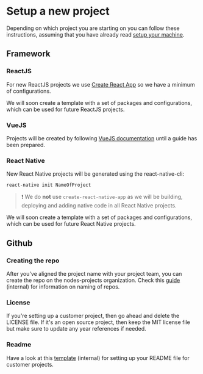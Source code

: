 # Setup a new project

Depending on which project you are starting on you can follow these instructions, assuming that you have already read [setup your machine](setup-your-machine.md).

## Framework

### ReactJS

For new ReactJS projects we use [Create React App](https://github.com/facebook/create-react-app) so we have a minimum of configurations.

We will soon create a template with a set of packages and configurations, which can be used for future ReactJS projects.

### VueJS

Projects will be created by following [VueJS documentation](https://vuejs.org/v2/guide/) until a guide has been prepared.

### React Native

New React Native projects will be generated using the react-native-cli:

```console
react-native init NameOfProject
```

> :exclamation: We do **not** use `create-react-native-app` as we will be building, deploying and adding native code in all React Native projects.

We will soon create a template with a set of packages and configurations, which can be used for future React Native projects.

## Github

### Creating the repo

After you've aligned the project name with your project team, you can create the repo on the nodes-projects organization. Check this [guide](https://github.com/nodes-projects/readme/blob/master/general/new-repository.md) (internal) for information on naming of repos.

### License

If you're setting up a customer project, then go ahead and delete the LICENSE file. If it's an open source project, then keep the MIT license file but make sure to update any year references if needed.

### Readme

Have a look at this [template](https://github.com/nodes-projects/readme/blob/master/general/readme-template.md) (internal) for setting up your README file for customer projects.
